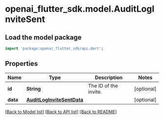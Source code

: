 # openai_flutter_sdk.model.AuditLogInviteSent

## Load the model package
```dart
import 'package:openai_flutter_sdk/api.dart';
```

## Properties
Name | Type | Description | Notes
------------ | ------------- | ------------- | -------------
**id** | **String** | The ID of the invite. | [optional] 
**data** | [**AuditLogInviteSentData**](AuditLogInviteSentData.md) |  | [optional] 

[[Back to Model list]](../README.md#documentation-for-models) [[Back to API list]](../README.md#documentation-for-api-endpoints) [[Back to README]](../README.md)


